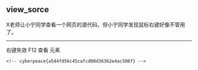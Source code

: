 ## view_sorce

X老师让小宁同学查看一个网页的源代码，但小宁同学发现鼠标右键好像不管用了。

---

右键失效
F12 查看 元素 
```
<!-- cyberpeace{a544fd56c45cafcd08d36362e4ac506f} -->
```